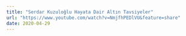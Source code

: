 ```yaml
---
title: "Serdar Kuzuloğlu Hayata Dair Altın Tavsiyeler"
url: "https://www.youtube.com/watch?v=NmjfhPEDlVU&feature=share"
date: 2020-04-29
---
```

